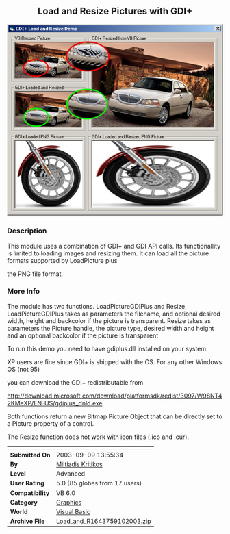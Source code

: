 ﻿<div align="center">

## Load and Resize Pictures with GDI\+

<img src="PIC200398102506908.jpg">
</div>

### Description

This module uses a combination of GDI+ and GDI API calls. Its functionallity is limited to loading images and resizing them. It can load all the picture formats supported by LoadPicture plus

the PNG file format.
 
### More Info
 
The module has two functions. LoadPictureGDIPlus and Resize. LoadPictureGDIPlus takes as parameters the filename, and optional desired width, height and backcolor if the picture is transparent. Resize takes as parameters the Picture handle, the picture type, desired width and height and an optional backcolor if the picture is transparent

To run this demo you need to have gdiplus.dll installed on your system.

XP users are fine since GDI+ is shipped with the OS. For any other Windows OS (not 95)

you can download the GDI+ redistributable from

http://download.microsoft.com/download/platformsdk/redist/3097/W98NT42KMeXP/EN-US/gdiplus_dnld.exe

Both functions return a new Bitmap Picture Object that can be directly set to a Picture property of a control.

The Resize function does not work with icon files (.ico and .cur).


<span>             |<span>
---                |---
**Submitted On**   |2003-09-09 13:55:34
**By**             |[Miltiadis Kritikos](https://github.com/Planet-Source-Code/PSCIndex/blob/master/ByAuthor/miltiadis-kritikos.md)
**Level**          |Advanced
**User Rating**    |5.0 (85 globes from 17 users)
**Compatibility**  |VB 6\.0
**Category**       |[Graphics](https://github.com/Planet-Source-Code/PSCIndex/blob/master/ByCategory/graphics__1-46.md)
**World**          |[Visual Basic](https://github.com/Planet-Source-Code/PSCIndex/blob/master/ByWorld/visual-basic.md)
**Archive File**   |[Load\_and\_R1643759102003\.zip](https://github.com/Planet-Source-Code/miltiadis-kritikos-load-and-resize-pictures-with-gdi__1-48352/archive/master.zip)








